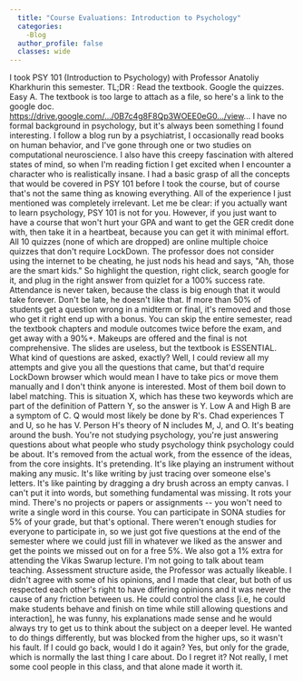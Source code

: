 ```yaml
---
  title: "Course Evaluations: Introduction to Psychology"
  categories:
    -Blog
  author_profile: false 
  classes: wide
---
```

I took PSY 101 (Introduction to Psychology) with Professor Anatoliy Kharkhurin this semester. 
TL;DR : Read the textbook. Google the quizzes. Easy A.
The textbook is too large to attach as a file, so here's a link to the google doc. https://drive.google.com/.../0B7c4g8F8Qp3WOEE0eG0.../view...
I have no formal background in psychology, but it's always been something I found interesting. I follow a blog run by a psychiatrist, I occasionally read books on human behavior, and I've gone through one or two studies on computational neuroscience. I also have this creepy fascination with altered states of mind, so when I'm reading fiction I get excited when I encounter a character who is realistically insane. I had a basic grasp of all the concepts that would be covered in PSY 101 before I took the course, but of course that's not the same thing as knowing everything. 
All of the experience I just mentioned was completely irrelevant. Let me be clear: if you actually want to learn psychology, PSY 101 is not for you. However, if you just want to have a course that won't hurt your GPA and want to get the GER credit done with, then take it in a heartbeat, because you can get it with minimal effort.
All 10 quizzes (none of which are dropped) are online multiple choice quizzes that don't require LockDown. The professor does not consider using the internet to be cheating, he just nods his head and says, "Ah, those are the smart kids." So highlight the question, right click, search google for it, and plug in the right answer from quizlet for a 100% success rate.
Attendance is never taken, because the class is big enough that it would take forever. Don't be late, he doesn't like that. If more than 50% of students get a question wrong in a midterm or final, it's removed and those who get it right end up with a bonus. You can skip the entire semester, read the textbook chapters and module outcomes twice before the exam, and get away with a 90%+. Makeups are offered and the final is not comprehensive. The slides are useless, but the textbook is ESSENTIAL.
What kind of questions are asked, exactly? Well, I could review all my attempts and give you all the questions that came, but that'd require LockDown browser which would mean I have to take pics or move them manually and I don't think anyone is interested. Most of them boil down to label matching. This is situation X, which has these two keywords which are part of the definition of Pattern Y, so the answer is Y.  Low A and High B are a symptom of C. Q would most likely be done by R's. Chad experiences T and U, so he has V. Person H's theory of N includes M, J, and O.
It's beating around the bush. You're not studying psychology, you're just answering questions about what people who study psychology think psychology could be about. It's removed from the actual work, from the essence of the ideas, from the core insights. It's pretending. It's like playing an instrument without making any music. It's like writing by just tracing over someone else's letters. It's like painting by dragging a dry brush across an empty canvas. I can't put it into words, but something fundamental was missing. It rots your mind.
There's no projects or papers or assignments -- you won't need to write a single word in this course. You can participate in SONA studies for 5% of your grade, but that's optional. There weren't enough studies for everyone to participate in, so we just got five questions at the end of the semester where we could just fill in whatever we liked as the answer and get the points we missed out on for a free 5%. We also got a 1% extra for attending the Vikas Swarup lecture.
I'm not going to talk about team teaching.
Assessment structure aside, the Professor was actually likeable. I didn't agree with some of his opinions, and I made that clear, but both of us respected each other's right to have differing opinions and it was never the cause of any friction between us. He could control the class [i.e, he could make students behave and finish on time while still allowing questions and interaction], he was funny, his explanations made sense and he would always try to get us to think about the subject on a deeper level. He wanted to do things differently, but was blocked from the higher ups, so it wasn't his fault. If I could go back, would I do it again? Yes, but only for the grade, which is normally the last thing I care about. Do I regret it? Not really, I met some cool people in this class, and that alone made it worth it.
